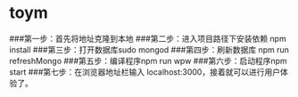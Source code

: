 # toym
###第一步：首先将地址克隆到本地
###第二步：进入项目路径下安装依赖  npm install
###第三步：打开数据库sudo mongod 
###第四步：刷新数据库 npm run refreshMongo
###第五步：编译程序npm run wpw
###第六步：启动程序npm start
###第七步：在浏览器地址栏输入 localhost:3000，接着就可以进行用户体验了。
